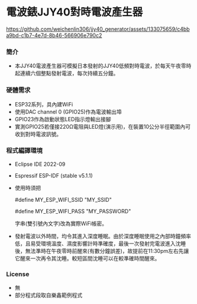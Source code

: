 # 電波錶JJY40對時電波產生器

https://github.com/weichenlin306/jjy40_generator/assets/133075659/c4bba9bd-c1b7-4e7d-8b46-566906e790c2

### 簡介
- 本JJY40電波產生器可模擬日本發射的JJY40低頻對時電波，於每天午夜零時起連續六個整點發射電波，每次持續五分鐘。

### 硬體需求
- ESP32系列，具內建WiFi
- 使用DAC channel 0 (GPIO25)作為電波輸出埠
- GPIO23作為啟動狀態LED指示燈輸出接腳
- 實測GPIO25若僅接220Ω電阻與LED燈(演示用)，在裝置10公分半徑範圍內可收到對時電波訊號。

### 程式編譯環境
- Eclipse IDE 2022-09
- Espressif ESP-IDF (stable v5.1.1)
- 使用時須把

    #define MY_ESP_WIFI_SSID "MY_SSID"

    #define MY_ESP_WIFI_PASS "MY_PASSWORD"

  字串(雙引號內文字)改為實際WiFi帳密。
- 發射電波以外時間，均令其進入深度睡眠。由於深度睡眠使用之內部時鐘頻率低，且易受環境溫度、濕度影響計時準確度，最後一次發射完電波進入沈睡後，無法準時在午夜零時前醒來(有數分鐘誤差)，故提前在11:30pm左右先讓它醒來一次再令其沈睡。較短區間沈睡可以在較準確時間醒來。

### License
- 無
- 部分程式段取自樂鑫範例程式
